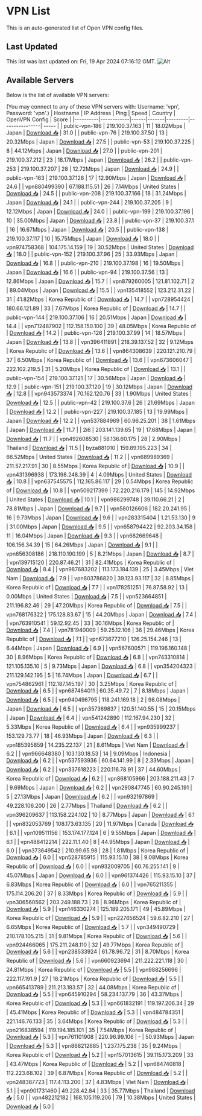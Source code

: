 # VPN List

This is an auto-generated list of Open VPN config files.

## Last Updated

This list was last updated on: Fri, 19 Apr 2024 07:16:12 GMT.
![Alt](https://repobeats.axiom.co/api/embed/186b98318ef1479477931607c1ad7d823f12451f.svg "Repobeats analytics image")

## Available Servers

Below is the list of available VPN servers:

(You may connect to any of these VPN servers with: Username: 'vpn', Password: 'vpn'.)
| Hostname | IP Address | Ping | Speed | Country | OpenVPN Config | Score |
|----------|------------|------|-------|---------|----------------| ----- |
| public-vpn-186 | 219.100.37.163 | 11 | 18.02Mbps | Japan | [Download 📥](./configs/server_0_JP.ovpn) | 31.0 |
| public-vpn-76 | 219.100.37.50 | 13 | 20.32Mbps | Japan | [Download 📥](./configs/server_1_JP.ovpn) | 27.5 |
| public-vpn-53 | 219.100.37.225 | 8 | 44.12Mbps | Japan | [Download 📥](./configs/server_2_JP.ovpn) | 27.0 |
| public-vpn-201 | 219.100.37.212 | 23 | 18.17Mbps | Japan | [Download 📥](./configs/server_3_JP.ovpn) | 26.2 |
| public-vpn-253 | 219.100.37.207 | 28 | 12.72Mbps | Japan | [Download 📥](./configs/server_4_JP.ovpn) | 24.9 |
| public-vpn-163 | 219.100.37.126 | 17 | 12.90Mbps | Japan | [Download 📥](./configs/server_5_JP.ovpn) | 24.6 |
| vpn880499390 | 67.188.115.51 | 26 | 7.14Mbps | United States | [Download 📥](./configs/server_6_US.ovpn) | 24.5 |
| public-vpn-208 | 219.100.37.166 | 18 | 31.24Mbps | Japan | [Download 📥](./configs/server_7_JP.ovpn) | 24.1 |
| public-vpn-244 | 219.100.37.205 | 9 | 12.12Mbps | Japan | [Download 📥](./configs/server_8_JP.ovpn) | 24.0 |
| public-vpn-199 | 219.100.37.196 | 10 | 35.00Mbps | Japan | [Download 📥](./configs/server_9_JP.ovpn) | 23.8 |
| public-vpn-37 | 219.100.37.1 | 16 | 16.67Mbps | Japan | [Download 📥](./configs/server_10_JP.ovpn) | 20.5 |
| public-vpn-138 | 219.100.37.117 | 10 | 15.75Mbps | Japan | [Download 📥](./configs/server_11_JP.ovpn) | 18.0 |
| vpn974758368 | 104.175.14.159 | 19 | 30.52Mbps | United States | [Download 📥](./configs/server_12_US.ovpn) | 18.0 |
| public-vpn-152 | 219.100.37.96 | 25 | 33.93Mbps | Japan | [Download 📥](./configs/server_13_JP.ovpn) | 16.8 |
| public-vpn-210 | 219.100.37.198 | 16 | 19.50Mbps | Japan | [Download 📥](./configs/server_14_JP.ovpn) | 16.6 |
| public-vpn-94 | 219.100.37.56 | 13 | 12.86Mbps | Japan | [Download 📥](./configs/server_15_JP.ovpn) | 15.7 |
| vpn879260005 | 121.81.102.71 | 2 | 89.04Mbps | Japan | [Download 📥](./configs/server_16_JP.ovpn) | 15.5 |
| vpn135418552 | 123.212.31.22 | 31 | 41.82Mbps | Korea Republic of | [Download 📥](./configs/server_17_KR.ovpn) | 14.7 |
| vpn728954424 | 180.66.121.89 | 33 | 7.67Mbps | Korea Republic of | [Download 📥](./configs/server_18_KR.ovpn) | 14.7 |
| public-vpn-144 | 219.100.37.106 | 16 | 20.51Mbps | Japan | [Download 📥](./configs/server_19_JP.ovpn) | 14.4 |
| vpn712487902 | 112.158.150.100 | 39 | 48.05Mbps | Korea Republic of | [Download 📥](./configs/server_20_KR.ovpn) | 14.2 |
| public-vpn-126 | 219.100.37.99 | 14 | 18.57Mbps | Japan | [Download 📥](./configs/server_21_JP.ovpn) | 13.8 |
| vpn396411891 | 218.39.137.52 | 32 | 9.12Mbps | Korea Republic of | [Download 📥](./configs/server_22_KR.ovpn) | 13.6 |
| vpn864308639 | 220.121.210.79 | 37 | 6.50Mbps | Korea Republic of | [Download 📥](./configs/server_23_KR.ovpn) | 13.6 |
| vpn673606047 | 222.102.219.5 | 31 | 5.20Mbps | Korea Republic of | [Download 📥](./configs/server_24_KR.ovpn) | 13.1 |
| public-vpn-154 | 219.100.37.121 | 17 | 30.56Mbps | Japan | [Download 📥](./configs/server_25_JP.ovpn) | 12.9 |
| public-vpn-151 | 219.100.37.120 | 19 | 30.12Mbps | Japan | [Download 📥](./configs/server_26_JP.ovpn) | 12.8 |
| vpn943573374 | 70.162.120.76 | 33 | 1.90Mbps | United States | [Download 📥](./configs/server_27_US.ovpn) | 12.5 |
| public-vpn-42 | 219.100.37.6 | 26 | 21.69Mbps | Japan | [Download 📥](./configs/server_28_JP.ovpn) | 12.2 |
| public-vpn-227 | 219.100.37.185 | 13 | 19.99Mbps | Japan | [Download 📥](./configs/server_29_JP.ovpn) | 12.2 |
| vpn537884969 | 60.96.25.201 | 38 | 1.61Mbps | Japan | [Download 📥](./configs/server_30_JP.ovpn) | 11.7 |
| 2i6 | 203.141.139.65 | 19 | 17.68Mbps | Japan | [Download 📥](./configs/server_31_JP.ovpn) | 11.7 |
| vpn492608530 | 58.136.60.175 | 28 | 2.90Mbps | Thailand | [Download 📥](./configs/server_32_TH.ovpn) | 11.5 |
| byza881010 | 159.89.195.223 | 34 | 66.52Mbps | United States | [Download 📥](./configs/server_33_US.ovpn) | 11.2 |
| vpn689989369 | 211.57.217.91 | 30 | 8.55Mbps | Korea Republic of | [Download 📥](./configs/server_34_KR.ovpn) | 10.9 |
| vpn431396938 | 173.198.248.39 | 4 | 4.09Mbps | United States | [Download 📥](./configs/server_35_US.ovpn) | 10.8 |
| vpn637545575 | 112.165.86.117 | 29 | 0.54Mbps | Korea Republic of | [Download 📥](./configs/server_36_KR.ovpn) | 10.8 |
| vpn509217399 | 72.220.216.179 | 145 | 14.92Mbps | United States | [Download 📥](./configs/server_37_US.ovpn) | 10.1 |
| vpn986299748 | 39.110.66.21 | 2 | 78.81Mbps | Japan | [Download 📥](./configs/server_38_JP.ovpn) | 9.7 |
| vpn580126606 | 182.20.241.95 | 16 | 9.73Mbps | Japan | [Download 📥](./configs/server_39_JP.ovpn) | 9.6 |
| vpn283315404 | 1.21.53.130 | 9 | 31.00Mbps | Japan | [Download 📥](./configs/server_40_JP.ovpn) | 9.5 |
| vpn658794422 | 92.203.34.158 | 11 | 16.04Mbps | Japan | [Download 📥](./configs/server_41_JP.ovpn) | 9.3 |
| vpn682669648 | 106.156.34.39 | 15 | 64.26Mbps | Japan | [Download 📥](./configs/server_42_JP.ovpn) | 9.1 |
| vpn656308186 | 218.110.190.199 | 5 | 8.21Mbps | Japan | [Download 📥](./configs/server_43_JP.ovpn) | 8.7 |
| vpn139715120 | 220.87.46.21 | 31 | 82.41Mbps | Korea Republic of | [Download 📥](./configs/server_44_KR.ovpn) | 8.4 |
| vpn987683202 | 113.173.184.139 | 25 | 3.45Mbps | Viet Nam | [Download 📥](./configs/server_45_VN.ovpn) | 7.9 |
| vpn803786820 | 39.123.93.117 | 32 | 8.85Mbps | Korea Republic of | [Download 📥](./configs/server_46_KR.ovpn) | 7.7 |
| vpn178251251 | 76.87.58.92 | 13 | 0.00Mbps | United States | [Download 📥](./configs/server_47_US.ovpn) | 7.5 |
| vpn523664851 | 211.196.82.46 | 29 | 47.20Mbps | Korea Republic of | [Download 📥](./configs/server_48_KR.ovpn) | 7.5 |
| vpn768176322 | 175.128.83.67 | 15 | 44.20Mbps | Japan | [Download 📥](./configs/server_49_JP.ovpn) | 7.4 |
| vpn763910541 | 59.12.92.45 | 33 | 30.16Mbps | Korea Republic of | [Download 📥](./configs/server_50_KR.ovpn) | 7.4 |
| vpn781940009 | 59.25.12.106 | 36 | 29.46Mbps | Korea Republic of | [Download 📥](./configs/server_51_KR.ovpn) | 7.1 |
| vpn673677210 | 126.25.154.246 | 13 | 6.44Mbps | Japan | [Download 📥](./configs/server_52_JP.ovpn) | 6.9 |
| vpn567600571 | 119.196.160.148 | 30 | 8.96Mbps | Korea Republic of | [Download 📥](./configs/server_53_KR.ovpn) | 6.8 |
| vpn743310814 | 121.105.135.10 | 5 | 9.73Mbps | Japan | [Download 📥](./configs/server_54_JP.ovpn) | 6.8 |
| vpn354204323 | 211.129.142.195 | 5 | 16.74Mbps | Japan | [Download 📥](./configs/server_55_JP.ovpn) | 6.7 |
| vpn754862961 | 112.187.145.197 | 30 | 3.25Mbps | Korea Republic of | [Download 📥](./configs/server_56_KR.ovpn) | 6.5 |
| vpn687464011 | 60.35.49.72 | 7 | 8.18Mbps | Japan | [Download 📥](./configs/server_57_JP.ovpn) | 6.5 |
| vpn940496795 | 118.241.169.18 | 2 | 98.08Mbps | Japan | [Download 📥](./configs/server_58_JP.ovpn) | 6.5 |
| vpn357369837 | 120.51.140.55 | 15 | 20.15Mbps | Japan | [Download 📥](./configs/server_59_JP.ovpn) | 6.4 |
| vpn541242890 | 112.167.94.230 | 32 | 5.33Mbps | Korea Republic of | [Download 📥](./configs/server_60_KR.ovpn) | 6.4 |
| vpn935999237 | 153.129.73.77 | 18 | 46.93Mbps | Japan | [Download 📥](./configs/server_61_JP.ovpn) | 6.3 |
| vpn185395859 | 14.235.22.137 | 21 | 8.61Mbps | Viet Nam | [Download 📥](./configs/server_62_VN.ovpn) | 6.2 |
| vpn966648380 | 103.130.18.53 | 14 | 9.09Mbps | Indonesia | [Download 📥](./configs/server_63_ID.ovpn) | 6.2 |
| vpn537593936 | 60.64.141.99 | 8 | 2.33Mbps | Japan | [Download 📥](./configs/server_64_JP.ovpn) | 6.2 |
| vpn337618223 | 220.116.78.91 | 37 | 44.60Mbps | Korea Republic of | [Download 📥](./configs/server_65_KR.ovpn) | 6.2 |
| vpn868105966 | 203.188.211.43 | 7 | 9.69Mbps | Japan | [Download 📥](./configs/server_66_JP.ovpn) | 6.2 |
| vpn290847745 | 60.90.245.191 | 5 | 27.13Mbps | Japan | [Download 📥](./configs/server_67_JP.ovpn) | 6.2 |
| vpn932197869 | 49.228.106.200 | 26 | 2.77Mbps | Thailand | [Download 📥](./configs/server_68_TH.ovpn) | 6.2 |
| vpn396209637 | 113.158.224.102 | 10 | 8.77Mbps | Japan | [Download 📥](./configs/server_69_JP.ovpn) | 6.1 |
| vpn832053769 | 108.173.63.135 | 20 | 11.97Mbps | Canada | [Download 📥](./configs/server_70_CA.ovpn) | 6.1 |
| vpn109511156 | 153.174.177.124 | 6 | 9.55Mbps | Japan | [Download 📥](./configs/server_71_JP.ovpn) | 6.1 |
| vpn488412214 | 222.11.1.40 | 8 | 44.95Mbps | Japan | [Download 📥](./configs/server_72_JP.ovpn) | 6.0 |
| vpn373649542 | 210.99.65.98 | 28 | 1.81Mbps | Korea Republic of | [Download 📥](./configs/server_73_KR.ovpn) | 6.0 |
| vpn528785915 | 115.93.15.10 | 38 | 9.08Mbps | Korea Republic of | [Download 📥](./configs/server_74_KR.ovpn) | 6.0 |
| vpn932009705 | 60.76.255.141 | 9 | 45.07Mbps | Japan | [Download 📥](./configs/server_75_JP.ovpn) | 6.0 |
| vpn961374426 | 115.93.15.10 | 37 | 6.83Mbps | Korea Republic of | [Download 📥](./configs/server_76_KR.ovpn) | 6.0 |
| vpn765211355 | 175.114.206.20 | 37 | 8.33Mbps | Korea Republic of | [Download 📥](./configs/server_77_KR.ovpn) | 5.9 |
| vpn306560562 | 203.249.188.73 | 28 | 8.96Mbps | Korea Republic of | [Download 📥](./configs/server_78_KR.ovpn) | 5.9 |
| vpn146330274 | 125.189.205.171 | 49 | 45.89Mbps | Korea Republic of | [Download 📥](./configs/server_79_KR.ovpn) | 5.9 |
| vpn227656524 | 59.6.82.210 | 27 | 6.65Mbps | Korea Republic of | [Download 📥](./configs/server_80_KR.ovpn) | 5.7 |
| vpn349490729 | 210.178.105.215 | 31 | 9.81Mbps | Korea Republic of | [Download 📥](./configs/server_81_KR.ovpn) | 5.6 |
| vpn924466065 | 175.211.248.110 | 32 | 49.77Mbps | Korea Republic of | [Download 📥](./configs/server_82_KR.ovpn) | 5.6 |
| vpn238533924 | 61.78.96.72 | 31 | 8.70Mbps | Korea Republic of | [Download 📥](./configs/server_83_KR.ovpn) | 5.6 |
| vpn660923694 | 211.222.221.118 | 30 | 24.81Mbps | Korea Republic of | [Download 📥](./configs/server_84_KR.ovpn) | 5.5 |
| vpn988256696 | 222.117.191.9 | 27 | 18.21Mbps | Korea Republic of | [Download 📥](./configs/server_85_KR.ovpn) | 5.5 |
| vpn665413789 | 211.213.183.57 | 32 | 44.08Mbps | Korea Republic of | [Download 📥](./configs/server_86_KR.ovpn) | 5.5 |
| vpn645910294 | 58.234.137.79 | 36 | 43.37Mbps | Korea Republic of | [Download 📥](./configs/server_87_KR.ovpn) | 5.3 |
| vpn661832191 | 119.197.206.34 | 29 | 45.41Mbps | Korea Republic of | [Download 📥](./configs/server_88_KR.ovpn) | 5.3 |
| vpn484784351 | 221.146.76.133 | 35 | 3.64Mbps | Korea Republic of | [Download 📥](./configs/server_89_KR.ovpn) | 5.3 |
| vpn216838594 | 119.194.185.101 | 35 | 7.54Mbps | Korea Republic of | [Download 📥](./configs/server_90_KR.ovpn) | 5.3 |
| vpn761101908 | 220.96.99.106 | - | 50.93Mbps | Japan | [Download 📥](./configs/server_91_JP.ovpn) | 5.3 |
| vpn868212685 | 1.237.175.238 | 35 | 9.24Mbps | Korea Republic of | [Download 📥](./configs/server_92_KR.ovpn) | 5.2 |
| vpn157013615 | 39.115.173.209 | 33 | 43.47Mbps | Korea Republic of | [Download 📥](./configs/server_93_KR.ovpn) | 5.2 |
| vpn684740818 | 112.223.68.102 | 39 | 6.87Mbps | Korea Republic of | [Download 📥](./configs/server_94_KR.ovpn) | 5.2 |
| vpn248387723 | 117.4.113.200 | 37 | 4.83Mbps | Viet Nam | [Download 📥](./configs/server_95_VN.ovpn) | 5.1 |
| vpn901731460 | 49.228.42.84 | 33 | 35.77Mbps | Thailand | [Download 📥](./configs/server_96_TH.ovpn) | 5.0 |
| vpn482212182 | 168.105.119.206 | 79 | 10.38Mbps | United States | [Download 📥](./configs/server_97_US.ovpn) | 5.0 |
